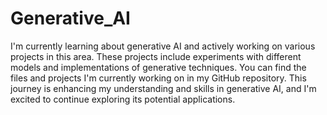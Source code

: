 # Generative_AI

I'm currently learning about generative AI and actively working on various projects in this area. These projects include experiments with different models and implementations of generative techniques. You can find the files and projects I'm currently working on in my GitHub repository. This journey is enhancing my understanding and skills in generative AI, and I'm excited to continue exploring its potential applications.
